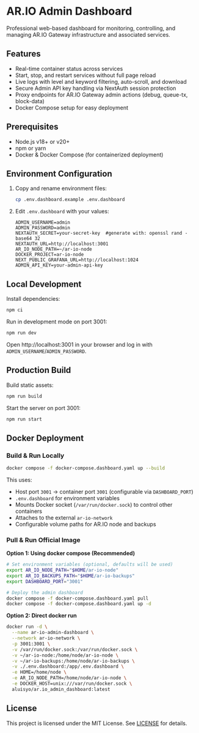 # AR.IO Admin Dashboard

Professional web-based dashboard for monitoring, controlling, and managing AR.IO Gateway infrastructure and associated services.

## Features

- Real-time container status across services
- Start, stop, and restart services without full page reload
- Live logs with level and keyword filtering, auto-scroll, and download
- Secure Admin API key handling via NextAuth session protection
- Proxy endpoints for AR.IO Gateway admin actions (debug, queue-tx, block-data)
- Docker Compose setup for easy deployment

## Prerequisites

- Node.js v18+ or v20+
- npm or yarn
- Docker & Docker Compose (for containerized deployment)

## Environment Configuration

1. Copy and rename environment files:
   ```bash
   cp .env.dashboard.example .env.dashboard
   ```
2. Edit `.env.dashboard` with your values:
   ```dotenv
   ADMIN_USERNAME=admin
   ADMIN_PASSWORD=admin
   NEXTAUTH_SECRET=your-secret-key  #generate with: openssl rand -base64 32
   NEXTAUTH_URL=http://localhost:3001
   AR_IO_NODE_PATH=~/ar-io-node
   DOCKER_PROJECT=ar-io-node
   NEXT_PUBLIC_GRAFANA_URL=http://localhost:1024
   ADMIN_API_KEY=your-admin-api-key
   ```

## Local Development

Install dependencies:
```bash
npm ci
```

Run in development mode on port 3001:
```bash
npm run dev
```

Open http://localhost:3001 in your browser and log in with `ADMIN_USERNAME`/`ADMIN_PASSWORD`.

## Production Build

Build static assets:
```bash
npm run build
```

Start the server on port 3001:
```bash
npm run start
```

## Docker Deployment

### Build & Run Locally

```bash
docker compose -f docker-compose.dashboard.yaml up --build
```

This uses:
- Host port `3001` → container port `3001` (configurable via `DASHBOARD_PORT`)
- `.env.dashboard` for environment variables
- Mounts Docker socket (`/var/run/docker.sock`) to control other containers
- Attaches to the external `ar-io-network`
- Configurable volume paths for AR.IO node and backups

### Pull & Run Official Image

**Option 1: Using docker compose (Recommended)**
```bash
# Set environment variables (optional, defaults will be used)
export AR_IO_NODE_PATH="$HOME/ar-io-node"
export AR_IO_BACKUPS_PATH="$HOME/ar-io-backups"
export DASHBOARD_PORT="3001"

# Deploy the admin dashboard
docker compose -f docker-compose.dashboard.yaml pull
docker compose -f docker-compose.dashboard.yaml up -d
```

**Option 2: Direct docker run**
```bash
docker run -d \
  --name ar-io-admin-dashboard \
  --network ar-io-network \
  -p 3001:3001 \
  -v /var/run/docker.sock:/var/run/docker.sock \
  -v ~/ar-io-node:/home/node/ar-io-node \
  -v ~/ar-io-backups:/home/node/ar-io-backups \
  -v ./.env.dashboard:/app/.env.dashboard \
  -e HOME=/home/node \
  -e AR_IO_NODE_PATH=/home/node/ar-io-node \
  -e DOCKER_HOST=unix:///var/run/docker.sock \
  aluisyo/ar.io_admin_dashboard:latest
```


## License

This project is licensed under the MIT License. See [LICENSE](./LICENSE) for details.

